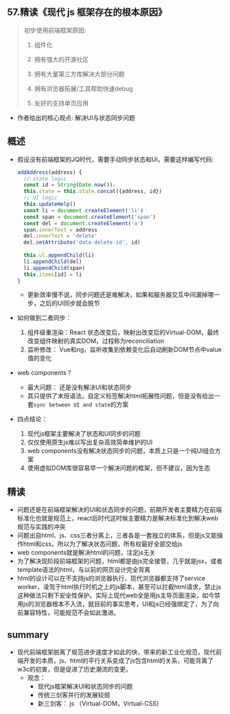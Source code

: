 ## **57.精读《现代 js 框架存在的根本原因》**



> 初步使用前端框架原因: 
>
> 1. 组件化
>
> 2. 拥有强大的开源社区
> 3. 拥有大量第三方库解决大部分问题
> 4. 拥有浏览器拓展/工具帮助快速debug
> 5. 友好的支持单页应用

- 作者给出的核心观点: 解决UI与状态同步问题



## 概述

- 假设没有前端框架的JQ时代，需要手动同步状态和UI，需要这样编写代码:

  ```js
  addAddress(address) {
    // state logic
    const id = String(Date.now());
    this.state = this.state.concat({address, id})
    // UI logic
    this.updateHelp()
    const li = document.createElement('li')
    const span = document.createElement('span')
    const del = document.createElement('a')
    span.innerText = address
    del.innerText = 'delete'
    del.setAttribute('data-delete-id', id)
    
    this.ul.appendChild(li)
    li.appendChild(del)
    li.appendChild(span)
    this.items[id] = li
  }
  ```

  - 更新效率慢不说，同步问题还是难解决，如果和服务器交互中间漏掉哪一步，之后的UI同步就会脱节

- 如何做到二者同步：

  1. 组件级重渲染：React 状态改变后，映射出改变后的Virtual-DOM，最终改变组件映射的真实DOM，过程称为reconciliation
  2. 监听修改： Vue和ng，监听收集到依赖变化后自动刷新DOM节点中value值的变化

- web components？

  - 最大问题： 还是没有解决UI和状态同步
  - 其只提供了末班语法，自定义标签解决html拓展性问题，但是没有给出一套`sync between UI and state`的方案

- 四点结论：

  1. 现代js框架主要解决了状态和UI同步的问题
  2. 仅仅使用原生js难以写出复杂高效简单维护的UI
  3. web components没有解决状态同步的问题，本质上只是一个纯UI组合方案
  4. 使用虚拟DOM库很容易早一个解决问题的框架，但不建议，因为生态



## 精读

- 问题还是在前端框架解决的UI和状态同步的问题，前期开发者主要精力在前端标准化也就是规范上，react后时代这时候主要精力是解决标准化到解决web规范与实践的冲突
- 问题出自html、js、css三者分离上，三者各是一套独立的体系，但是js又能操作html和css，所以为了解决状态问题，所有权最好全部交给js
- web components就是解决html的问题，注定js无关
- 为了解决现阶段前端框架的问题，html都是由js完全接管，几乎就是jsx，或者template语法的html，与以前的网页设计完全背离
- html的设计可以在不支持js的浏览器执行，现代浏览器都支持了service worker，凌驾于html执行时机之上的js脚本，甚至可以拦截html请求，禁止js这种做法只剩下安全性保护。实际上现代web全是用js主导页面渲染，如今禁用js的浏览器根本不入流，就目前的事实思考，UI和js已经强绑定了，为了向前兼容特性，可能规范不会如此激进。



## summary

- 现代前端框架脱离了规范进步速度才如此的快，带来的新工业化规范，现代前端开发的本质，js、html的平行关系变成了js包含html的关系，可能背离了w3c的初衷，但是促进了历史潮流的变更。
  - 观念：
    - 现代js框架解决UI和状态同步的问题
    - 传统三剑客并行的发展较弱
    - 新三剑客： js （Virtual-DOM，Virtual-CSS） 